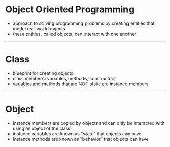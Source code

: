 # Object Oriented Programming
- approach to solving programming problems by creating entities that model real-world objects
- these entities, called objects, can interact with one another 

---

# Class
- blueprint for creating objects
- class members: variables, methods, constructors
- variables and methods that are NOT static are instance members

---

# Object
- instance members are copied by objects and can only be interacted with using an object of the class
- instance variables are known as "state" that objects can have
- instance methods are known as "behavior" that objects can have
